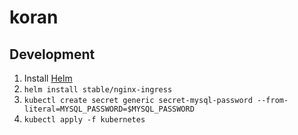 # koran

## Development

1. Install [Helm](https://github.com/helm/helm)
2. `helm install stable/nginx-ingress`
3. `kubectl create secret generic secret-mysql-password --from-literal=MYSQL_PASSWORD=$MYSQL_PASSWORD`
4. `kubectl apply -f kubernetes`
